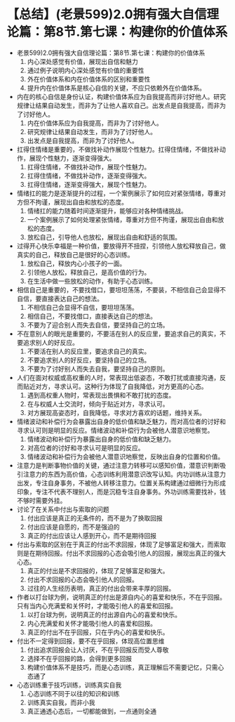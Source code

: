 # 【总结】(老景599)2.0拥有强大自信理论篇：第8节.第七课：构建你的价值体系

-   老景599)2.0拥有强大自信理论篇：第8节.第七课：构建你的价值体系
    1.  内心深处感觉有价值，展现出自信和魅力
    2.  通过例子说明内心深处感觉有价值的重要性
    3.  外在价值体系和内在价值体系的区别和重要性
    4.  提升内在价值体系是核心自信的关键，不应只依赖外在价值体系。
-   内在的核心自信是身份认证，构建价值体系应为自我提高而非讨好他人。研究规律让结果自动发生，而非为了让他人喜欢自己。出发点是自我提高，而非为了讨好他人。
    1.  内在价值体系应为自我提高，而非为了讨好他人。
    2.  研究规律让结果自动发生，而非为了讨好他人。
    3.  出发点是自我提高，而非为了讨好他人。
-   扛得住情绪是重要的，不做找补动作展现个性魅力。扛得住情绪，不做找补动作，展现个性魅力，逐渐变得强大。
    1.  扛得住情绪，不做找补动作，展现个性魅力。
    2.  扛得住情绪，不做找补动作，逐渐变得强大。
    3.  扛得住情绪，逐渐变得强大，展现个性魅力。
-   情绪扛的能力是逐渐提升的过程，一个案例展示了如何应对紧张情绪，尊重对方但不拘谨，展现出自由和放松的态度。
    1.  情绪扛的能力随着时间逐渐提升，能够应对各种情绪挑战。
    2.  一个案例展示了如何处理紧张情绪，尊重对方但不拘谨，展现出自由和放松的态度。
    3.  放松自己，引导他人也放松，展现出自由和舒适的氛围。
-   过得开心快乐幸福是一种价值，要放得开不扭捏，引领他人放松释放自己，做真实的自己，释放自己是很好的心态训练。
    1.  放松自己，释放内心小孩子的一面。
    2.  引领他人放松，释放自己，是高价值的行为。
    3.  在生活中做一些放松的动作，有助于心态训练。
-   相信自己是重要的，不要找借口，要坦坦荡荡，不要装，不相信自己会显得不自信，要直接表达自己的想法。
    1.  不相信自己会显得不自信，要坦坦荡荡。
    2.  相信自己，不要找借口，直接表达自己的想法。
    3.  不要为了迎合别人而失去自信，要坚持自己的立场。
-   不在意别人的眼光是重要的，不要活在别人的反应里，要追求自己的真实，不要追求别人的好反应。
    1.  不要活在别人的反应里，要追求自己的真实。
    2.  不要追求别人的好反应，要坚持自己的立场。
    3.  不要为了讨好别人而失去自我，要坚持自己的原则。
-   人们在面对权威或高权重的人时，常表现出低姿态，不敢打扰或直接沟通，反而贴近对方，寻求认可。这种行为体现了自我降低，对方更高的心态。
    1.  遇到高权重人物时，常表现出畏惧和不敢打扰的态度。
    2.  在与权威人士交流时，倾向于贴近对方，寻求认可。
    3.  对方展现高姿态时，自我降低，寻求对方喜欢的话题，维持关系。
-   情绪波动和补偿行为会暴露出自身的低价值和缺乏魅力，而对高位者的讨好和寻求认可则是明显的反应。情绪波动和补偿行为会被他人潜意识地察觉。
    1.  情绪波动和补偿行为暴露出自身的低价值和缺乏魅力。
    2.  对高位者的讨好和寻求认可是明显的反应。
    3.  情绪波动和补偿行为会被他人潜意识地察觉，反映出自身的位置和价值。
-   注意力是判断事物价值的关键，通过注意力转移可以感知价值，潜意识判断吸引注意力的东西为高价值，心态训练利用潜意识改写认知。内功训练从注意力出发，专注自身事务，不被他人转移注意力。位置关系构建通过细微行为形成印象，专注不代表不理别人，而是沉稳专注自身事务。外功训练需要找补，钱不够时需要外挂。
-   讨论了在关系中付出与索取的问题
    1.  付出应该是真正的无条件的，而不是为了换取回报
    2.  付出应该是自愿的，而不是强迫的
    3.  真正的付出应该让人感到开心，而不是期待回报
-   付出与索取的区别在于真正的付出不求回报，体现了足够富足和强大，而索取则是在期待回报。付出不求回报的心态会吸引他人的回报，展现出真正的强大心态。
    1.  真正的付出是不求回报的，体现了足够富足和强大。
    2.  付出不求回报的心态会吸引他人的回报。
    3.  过往的人生经历表明，真正的付出会带来丰厚的回报。
-   作者以打台球为例，说明真正的付出是源自内心的喜爱和快乐，不在乎回报。只有当内心充满爱和关怀时，才能吸引他人的喜爱和回报。
    1.  以打台球为例，说明真正的付出源自内心的喜爱和快乐。
    2.  内心充满爱和关怀才能吸引他人的喜爱和回报。
    3.  真正的付出不在乎回报，只在乎内心的喜爱和快乐。
-   付出不一定得到回报，要不在乎回报，体现高位置思维
    1.  付出追求回报会让人讨厌，不在乎回报反而受人尊敬
    2.  选择不在乎回报的路，会得到更多回报
    3.  构建价值体系不是技巧，而是心态训练，真正理解后不需要记忆，只需心态通了
-   心态训练重于技巧训练，训练真实自我
    1.  心态训练不同于以往的知识和训练
    2.  训练真实自我，而非小我
    3.  真正通透心态后，一切都能做到，一点通则全通